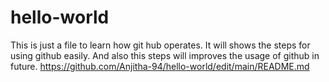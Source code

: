 # hello-world
This is just a file to learn how git hub operates. It will shows the steps for using github easily. And also this steps will improves the usage of github in future.
https://github.com/Anjitha-94/hello-world/edit/main/README.md
